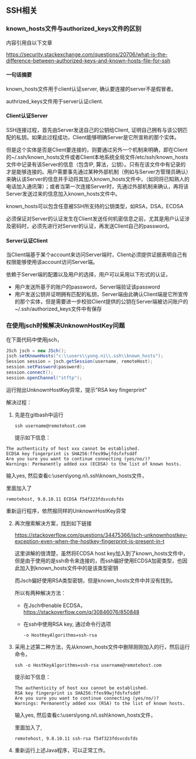 ## SSH相关

### known_hosts文件与authorized_keys文件的区别

内容引用自以下文章

https://security.stackexchange.com/questions/20706/what-is-the-difference-between-authorized-keys-and-known-hosts-file-for-ssh

#### 一句话摘要

known_hosts文件用于client认证server, 确认要连接的server不是假冒者。

authrized_keys文件用于server认证client.



#### Client认证Server

SSH连接过程，首先由Server发送自己的公钥给Client, 证明自己拥有与该公钥匹配的私钥。如果此过程成功，Client能够明确Server是它所宣称的那个实体。

但是这个实体是否是Client要连接的，则要通过另外一个机制来明确，即在Client的~/.ssh/known_hosts文件或者Client本地系统全局文件/etc/ssh/known_hosts文件中记录有该Server的信息（包含IP, 算法，公钥）。只有在该文件中有记录的才是能够连接的。用户需要事先通过某种外部机制（例如与Server方管理员确认）来确认该Server的信息并手动将其加入known_hosts文件中，（如同将已知熟人的电话加入通讯簿）；或者当第一次连接Server时，先通过外部机制来确认，再将该Server发送过来的信息加入known_hosts文件中。

known_hosts可以包含任意被SSH所支持的公钥类型，如RSA，DSA，ECDSA

必须保证对Server的认证发生在Client发送任何机密信息之前，尤其是用户认证涉及密码时，必须先进行对Server的认证，再发送Client自己的password。

#### Server认证Client

当Client端基于某个account来访问Server端时，Client必须提供证据表明自己有权限能够使用该account访问Server端。

依赖于Server端的配置以及用户的选择，用户可以采用以下形式的认证，

* 用户发送所基于的账户的password，Server端验证该password
* 用户发送公钥并证明拥有匹配的私钥，Server端由此确认Client端是它所宣传的那个实体，但是需要进一步校验Client提供的公钥在Server端被访问账户的~/.ssh/authorized_keys文件中有保存



### 在使用jsch时候解决UnknownHostKey问题

在下面代码中使用jsch，

```java
JSch jsch = new JSch();
jsch.setKnownHosts("c:\\users\\yong.ni\\.ssh\\known_hosts");
Session session = jsch.getSession(username, remoteHost);
session.setPassword(password);
session.connect();
session.openChannel("stftp");
```

运行抛出UnknownHostKey异常，提示"RSA key fingerprint"

解决过程：

1. 先是在gitbash中运行

   ```shell
   ssh username@remotehost.com
   ```

   提示如下信息：

```
The authenticity of host xxx cannot be established.
ECDSA key fingerprint is SHA256:ffes99wjfdsfxfsddf
Are you sure you want to continue connecting (yes/no/)?
Warnings: Permanently added xxx (ECDSA) to the list of known hosts.
```

输入yes, 然后查看c:\\users\\yong.ni\\.ssh\\known_hosts文件，

里面加入了

```
remotehost, 9.8.10.11 ECDSA f54f323fdsvcdsfds
```

重新运行程序，依然报同样的UnknownHostKey异常

2. 再次搜索解决方案，找到如下链接

   https://stackoverflow.com/questions/34475366/jsch-unknownhostkey-exception-even-when-the-hostkey-fingerprint-is-present-in-t

   这里讲解的很清楚，虽然将ECDSA host key加入到了known_hosts文件中，但是由于使用的是ssh命令来连接的，而ssh偏好使用ECDSA加密类型，也因此加入到known_hosts文件中的是该类型密钥

   而Jsch偏好使用RSA类型密钥，但是known_hosts文件中并没有找到。

   所以有两种解决方法：

   * 在Jsch中enable ECDSA，https://stackoverflow.com/q/30846076/850848

   * 在ssh中使用RSA key, 通过命令行选项 

     ```
     -o HostKeyAlgorithms=ssh-rsa
     ```

3. 采用上述第二种方法，先从known_hosts文件中删除刚刚加入的行，然后运行命令，

   ```
   ssh -o HostKeyAlgorithms=ssh-rsa username@remotehost.com
   ```

   提示如下信息：

   ```
   The authenticity of host xxx cannot be established.
   RSA key fingerprint is SHA256:ffes99wjfdsfxfsddf
   Are you sure you want to continue connecting (yes/no/)?
   Warnings: Permanently added xxx (RSA) to the list of known hosts.
   ```

   输入yes, 然后查看c:\\users\\yong.ni\\.ssh\\known_hosts文件，

   里面加入了,

   ```
   remotehost, 9.8.10.11 ssh-rsa f54f323fdsvcdsfds
   ```

4. 重新运行上述Java程序，可以正常工作。